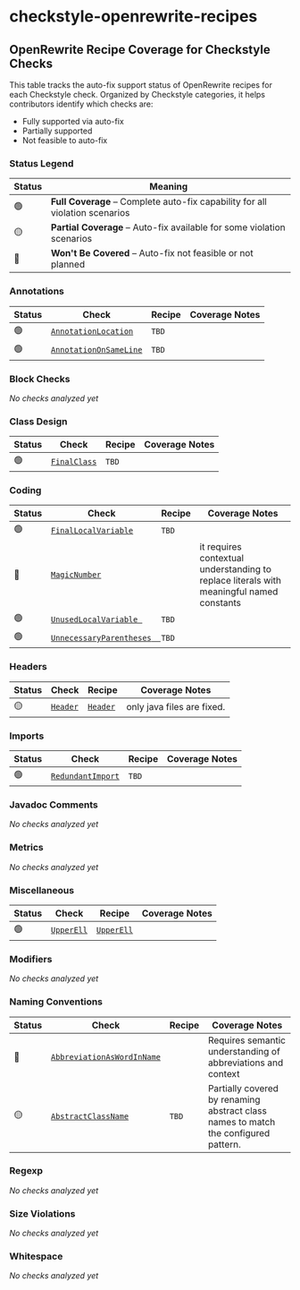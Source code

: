 # checkstyle-openrewrite-recipes
## OpenRewrite Recipe Coverage for Checkstyle Checks

This table tracks the auto-fix support status of OpenRewrite recipes for each Checkstyle check. Organized by Checkstyle categories, it helps contributors identify which checks are:

- Fully supported via auto-fix 
- Partially supported 
- Not feasible to auto-fix 

### Status Legend

| Status | Meaning                                                                      |
|--------|------------------------------------------------------------------------------|
| 🟢     | **Full Coverage** – Complete auto-fix capability for all violation scenarios |
| 🟡     | **Partial Coverage** – Auto-fix available for some violation scenarios       |
| 🔴     | **Won't Be Covered** – Auto-fix not feasible or not planned                  |



### Annotations

| Status | Check                                                                                                                        | Recipe           | Coverage Notes |
|--------|------------------------------------------------------------------------------------------------------------------------------|------------------|----------------|
| 🟢     | [`AnnotationLocation`](https://checkstyle.sourceforge.io/checks/annotation/annotationlocation.html#AnnotationLocation)       | `TBD`            |                |
| 🟢     | [`AnnotationOnSameLine`](https://checkstyle.sourceforge.io/checks/annotation/annotationonsameline.html#AnnotationOnSameLine) | `TBD`            |                |

### Block Checks

_No checks analyzed yet_


### Class Design

| Status | Check                                                                                      | Recipe           | Coverage Notes |
|--------|--------------------------------------------------------------------------------------------|------------------|----------------|
| 🟢     | [`FinalClass`](https://checkstyle.sourceforge.io/checks/design/finalclass.html#FinalClass) | `TBD`            |                |



### Coding

| Status | Check                                                                                                                            | Recipe | Coverage Notes                                                                           |
|--------|----------------------------------------------------------------------------------------------------------------------------------|--------|------------------------------------------------------------------------------------------|
| 🟢     | [`FinalLocalVariable`](https://checkstyle.sourceforge.io/checks/coding/finallocalvariable.html#FinalLocalVariable)               | `TBD`  |                                                                                          |
| 🔴     | [`MagicNumber`](https://checkstyle.sourceforge.io/checks/coding/magicnumber.html#MagicNumber)                                    |        | it requires contextual understanding to replace literals with meaningful named constants |
| 🟢     | [`UnusedLocalVariable `](https://checkstyle.sourceforge.io/checks/coding/unusedlocalvariable.html#UnusedLocalVariable)           | `TBD`  |                                                                                          |
| 🟢     | [`UnnecessaryParentheses  `](https://checkstyle.sourceforge.io/checks/coding/unnecessaryparentheses.html#UnnecessaryParentheses) | `TBD`  |                                                                                          |



### Headers

| Status | Check                                                                           | Recipe                                                                                                                                      | Coverage Notes             |
|--------|---------------------------------------------------------------------------------|---------------------------------------------------------------------------------------------------------------------------------------------|----------------------------|
| 🟡     | [`Header`](https://checkstyle.sourceforge.io/checks/header/header.html#Header ) | [`Header`](https://github.com/checkstyle/checkstyle-openrewrite-recipes/blob/main/src/main/java/org/checkstyle/autofix/recipe/Header.java ) | only java files are fixed. |



### Imports


| Status | Check                                                                                                       | Recipe           | Coverage Notes |
|--------|-------------------------------------------------------------------------------------------------------------|------------------|----------------|
| 🟢     | [`RedundantImport`](https://checkstyle.sourceforge.io/checks/imports/redundantimport.html#RedundantImport ) | `TBD`            |                |



### Javadoc Comments

_No checks analyzed yet_


### Metrics

_No checks analyzed yet_


### Miscellaneous

| Status | Check                                                                               | Recipe                                                                                                                                          | Coverage Notes |
|--------|-------------------------------------------------------------------------------------|-------------------------------------------------------------------------------------------------------------------------------------------------|----------------|
| 🟢     | [`UpperEll`](https://checkstyle.sourceforge.io/checks/misc/upperell.html#UpperEll ) | [`UpperEll`](https://github.com/checkstyle/checkstyle-openrewrite-recipes/blob/main/src/main/java/org/checkstyle/autofix/recipe/UpperEll.java ) |                |


### Modifiers

_No checks analyzed yet_


### Naming Conventions

| Status | Check                                                                                                                                | Recipe  | Coverage Notes                                                                       |
|--------|--------------------------------------------------------------------------------------------------------------------------------------|---------|--------------------------------------------------------------------------------------|
| 🔴     | [`AbbreviationAsWordInName`](https://checkstyle.sourceforge.io/checks/naming/abbreviationaswordinname.html#AbbreviationAsWordInName) |         | Requires semantic understanding of abbreviations and context                         |
| 🟡     | [`AbstractClassName`](https://checkstyle.sourceforge.io/checks/naming/abstractclassname.html#AbstractClassName)                      | `TBD`   | Partially covered by renaming abstract class names to match the configured pattern.  | 


### Regexp

_No checks analyzed yet_


### Size Violations

_No checks analyzed yet_


### Whitespace

_No checks analyzed yet_

